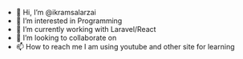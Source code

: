 - 👋 Hi, I’m @ikramsalarzai
- 👀 I’m interested in Programming
- 🌱 I’m currently working with Laravel/React
- 💞️ I’m looking to collaborate on 
- 📫 How to reach me I am using youtube and other site for learning 

<!---
ikramsalarzai/ikramsalarzai is a ✨ special ✨ repository because its `README.md` (this file) appears on your GitHub profile.
You can click the Preview link to take a look at your changes.
--->
